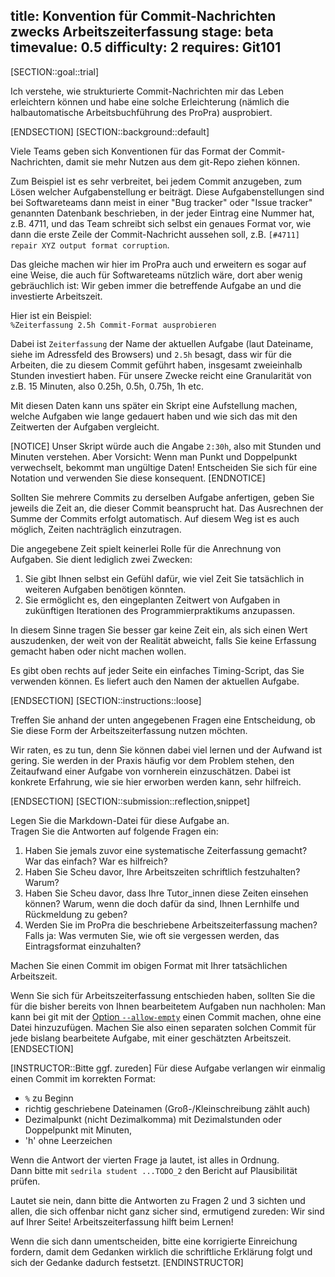 title: Konvention für Commit-Nachrichten zwecks Arbeitszeiterfassung
stage: beta
timevalue: 0.5
difficulty: 2
requires: Git101
---
[SECTION::goal::trial]

Ich verstehe, wie strukturierte Commit-Nachrichten mir das Leben erleichtern können
und habe eine solche Erleichterung (nämlich die halbautomatische Arbeitsbuchführung des ProPra)
ausprobiert.

[ENDSECTION]
[SECTION::background::default]

Viele Teams geben sich Konventionen für das Format der Commit-Nachrichten,
damit sie mehr Nutzen aus dem git-Repo ziehen können.

Zum Beispiel ist es sehr verbreitet, bei jedem Commit anzugeben, zum Lösen
welcher Aufgabenstellung er beiträgt. Diese Aufgabenstellungen sind bei Softwareteams
dann meist in einer "Bug tracker" oder "Issue tracker" genannten Datenbank beschrieben,
in der jeder Eintrag eine Nummer hat, z.B. 4711, und das Team schreibt sich selbst
ein genaues Format vor, wie dann die erste Zeile der Commit-Nachricht aussehen soll, z.B.
`[#4711] repair XYZ output format corruption`.

Das gleiche machen wir hier im ProPra auch und erweitern es sogar auf eine Weise,
die auch für Softwareteams nützlich wäre, dort aber wenig gebräuchlich ist:
Wir geben immer die betreffende Aufgabe an und die investierte Arbeitszeit.

Hier ist ein Beispiel:  
`%Zeiterfassung 2.5h Commit-Format ausprobieren`

Dabei ist `Zeiterfassung` der Name der aktuellen Aufgabe (laut Dateiname, 
siehe im Adressfeld des Browsers) und `2.5h` besagt, dass wir für die Arbeiten,
die zu diesem Commit geführt haben, insgesamt zweieinhalb Stunden investiert haben.
Für unsere Zwecke reicht eine Granularität von z.B. 15 Minuten, also 0.25h, 0.5h, 0.75h, 1h etc.

Mit diesen Daten kann uns später ein Skript eine Aufstellung machen, welche Aufgaben wie
lange gedauert haben und wie sich das mit den Zeitwerten der Aufgaben vergleicht.

[NOTICE]
Unser Skript würde auch die Angabe `2:30h`, also mit Stunden und Minuten verstehen.
Aber Vorsicht: Wenn man Punkt und Doppelpunkt verwechselt, bekommt man ungültige Daten!
Entscheiden Sie sich für eine Notation und verwenden Sie diese konsequent.
[ENDNOTICE]

Sollten Sie mehrere Commits zu derselben Aufgabe anfertigen, geben Sie jeweils die Zeit an,
die dieser Commit beansprucht hat. Das Ausrechnen der Summe der Commits erfolgt automatisch.
Auf diesem Weg ist es auch möglich, Zeiten nachträglich einzutragen.

Die angegebene Zeit spielt keinerlei Rolle für die Anrechnung von Aufgaben.
Sie dient lediglich zwei Zwecken:

1. Sie gibt Ihnen selbst ein Gefühl dafür, wie viel Zeit Sie tatsächlich in weiteren Aufgaben
   benötigen könnten.
2. Sie ermöglicht es, den eingeplanten Zeitwert von Aufgaben in zukünftigen Iterationen des
   Programmierpraktikums anzupassen.

In diesem Sinne tragen Sie besser gar keine Zeit ein, als sich einen Wert auszudenken,
der weit von der Realität abweicht, falls Sie keine Erfassung gemacht haben oder nicht
machen wollen.

Es gibt oben rechts auf jeder Seite ein einfaches Timing-Script, das Sie verwenden können.
Es liefert auch den Namen der aktuellen Aufgabe.

[ENDSECTION]
[SECTION::instructions::loose]

Treffen Sie anhand der unten angegebenen Fragen eine Entscheidung, 
ob Sie diese Form der Arbeitszeiterfassung nutzen möchten.

Wir raten, es zu tun, denn Sie können dabei viel lernen und der Aufwand ist gering.
Sie werden in der Praxis häufig vor dem Problem stehen, den Zeitaufwand einer Aufgabe von vornherein einzuschätzen. 
Dabei ist konkrete Erfahrung, wie sie hier erworben werden kann, sehr hilfreich.

[ENDSECTION]
[SECTION::submission::reflection,snippet]

Legen Sie die Markdown-Datei für diese Aufgabe an.  
Tragen Sie die Antworten auf folgende Fragen ein:  

1. Haben Sie jemals zuvor eine systematische Zeiterfassung gemacht?
   War das einfach? War es hilfreich?
2. Haben Sie Scheu davor, Ihre Arbeitszeiten schriftlich festzuhalten? Warum?
3. Haben Sie Scheu davor, dass Ihre Tutor_innen diese Zeiten einsehen können? 
   Warum, wenn die doch dafür da sind, Ihnen Lernhilfe und Rückmeldung zu geben?
4. Werden Sie im ProPra die beschriebene Arbeitszeiterfassung machen?
   Falls ja: Was vermuten Sie, wie oft sie vergessen werden, das Eintragsformat einzuhalten?

Machen Sie einen Commit im obigen Format mit Ihrer tatsächlichen Arbeitszeit.

Wenn Sie sich für Arbeitszeiterfassung entschieden haben, sollten Sie die für die
bisher bereits von Ihnen bearbeitetem Aufgaben nun nachholen:
Man kann bei git mit der [Option `--allow-empty`](https://git-scm.com/docs/git-commit) 
einen Commit machen, ohne eine Datei hinzuzufügen.
Machen Sie also einen separaten solchen Commit für jede bislang bearbeitete Aufgabe,
mit einer geschätzten Arbeitszeit.
[ENDSECTION]

[INSTRUCTOR::Bitte ggf. zureden]
Für diese Aufgabe verlangen wir einmalig einen Commit im korrekten Format:

- `%` zu Beginn
- richtig geschriebene Dateinamen (Groß-/Kleinschreibung zählt auch)
- Dezimalpunkt (nicht Dezimalkomma) mit Dezimalstunden oder Doppelpunkt mit Minuten, 
- 'h' ohne Leerzeichen 

Wenn die Antwort der vierten Frage ja lautet, ist alles in Ordnung.  
Dann bitte mit `sedrila student ...TODO_2` den Bericht auf Plausibilität prüfen.

Lautet sie nein, dann bitte die Antworten zu Fragen 2 und 3 sichten und allen, die sich offenbar nicht ganz sicher sind,
ermutigend zureden: Wir sind auf Ihrer Seite! Arbeitszeiterfassung hilft beim Lernen!  

Wenn die sich dann umentscheiden, bitte eine korrigierte Einreichung fordern,
damit dem Gedanken wirklich die schriftliche Erklärung folgt und sich der Gedanke 
dadurch festsetzt.
[ENDINSTRUCTOR]

